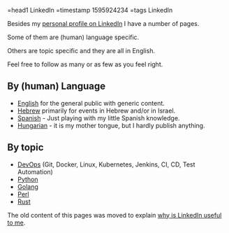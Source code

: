 =head1 LinkedIn
=timestamp 1595924234
=tags LinkedIn

Besides my [personal profile on LinkedIn](https://www.linkedin.com/in/szabgab/) I have a number of pages.

Some of them are (human) language specific.

Others are topic specific and they are all in English.

Feel free to follow as many or as few as you feel right.


## By (human) Language

* [English](https://www.linkedin.com/company/code-maven-world/) for the general public with generic content.
* [Hebrew](https://www.linkedin.com/company/code-maven-israel/) primarily for events in Hebrew and/or in Israel.
* [Spanish](https://www.linkedin.com/showcase/code-maven-spanish/about/) - Just playing  with my little Spanish knowledge.
* [Hungarian](https://www.linkedin.com/company/code-maven-magyar/about/) - it is my mother tongue, but I hardly publish anything.

## By topic

* [DevOps](https://www.linkedin.com/showcase/code-maven-devops/) (Git, Docker, Linux, Kubernetes, Jenkins, CI, CD, Test Automation)
* [Python](https://www.linkedin.com/showcase/code-maven-python/)
* [Golang](https://www.linkedin.com/showcase/code-maven-golang/)
* [Perl](https://www.linkedin.com/showcase/perl-maven/)
* [Rust](https://www.linkedin.com/showcase/rust-maven/)


The old content of this pages was moved to explain [why is LinkedIn useful to me](/why-is-linkedin-useful).
